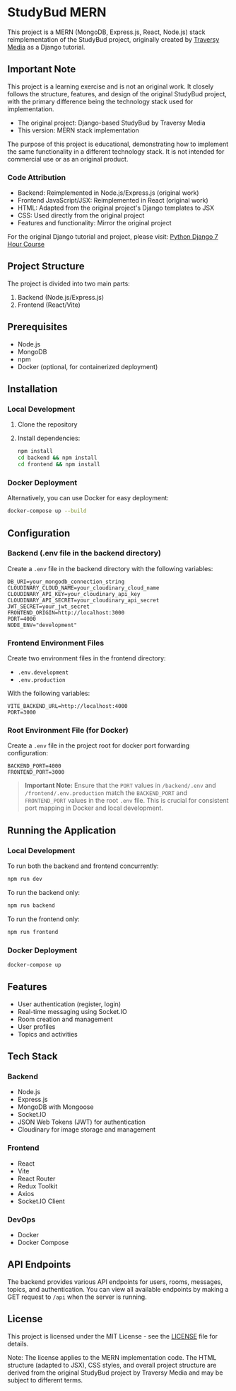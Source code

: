 # StudyBud MERN

This project is a MERN (MongoDB, Express.js, React, Node.js) stack reimplementation of the StudyBud project, originally created by [Traversy Media](https://www.youtube.com/@TraversyMedia) as a Django tutorial.

## Important Note

This project is a learning exercise and is not an original work. It closely follows the structure, features, and design of the original StudyBud project, with the primary difference being the technology stack used for implementation.

- The original project: Django-based StudyBud by Traversy Media
- This version: MERN stack implementation

The purpose of this project is educational, demonstrating how to implement the same functionality in a different technology stack. It is not intended for commercial use or as an original product.

### Code Attribution

- Backend: Reimplemented in Node.js/Express.js (original work)
- Frontend JavaScript/JSX: Reimplemented in React (original work)
- HTML: Adapted from the original project's Django templates to JSX
- CSS: Used directly from the original project
- Features and functionality: Mirror the original project

For the original Django tutorial and project, please visit: [Python Django 7 Hour Course](https://www.youtube.com/watch?v=PtQiiknWUcI)

## Project Structure

The project is divided into two main parts:

1. Backend (Node.js/Express.js)
2. Frontend (React/Vite)

## Prerequisites

- Node.js
- MongoDB
- npm
- Docker (optional, for containerized deployment)

## Installation

### Local Development

1. Clone the repository
2. Install dependencies:

   ```bash
   npm install
   cd backend && npm install
   cd frontend && npm install
   ```

### Docker Deployment

Alternatively, you can use Docker for easy deployment:

```bash
docker-compose up --build
```

## Configuration

### Backend (.env file in the backend directory)

Create a `.env` file in the backend directory with the following variables:

```
DB_URI=your_mongodb_connection_string
CLOUDINARY_CLOUD_NAME=your_cloudinary_cloud_name
CLOUDINARY_API_KEY=your_cloudinary_api_key
CLOUDINARY_API_SECRET=your_cloudinary_api_secret
JWT_SECRET=your_jwt_secret
FRONTEND_ORIGIN=http://localhost:3000
PORT=4000
NODE_ENV="development"
```

### Frontend Environment Files

Create two environment files in the frontend directory:

- `.env.development`
- `.env.production`

With the following variables:

```
VITE_BACKEND_URL=http://localhost:4000
PORT=3000
```

### Root Environment File (for Docker)

Create a `.env` file in the project root for docker port forwarding configuration:

```
BACKEND_PORT=4000
FRONTEND_PORT=3000
```

> **Important Note:** Ensure that the `PORT` values in `/backend/.env` and `/frontend/.env.production` match the `BACKEND_PORT` and `FRONTEND_PORT` values in the root `.env` file. This is crucial for consistent port mapping in Docker and local development.

## Running the Application

### Local Development

To run both the backend and frontend concurrently:

```bash
npm run dev
```

To run the backend only:

```bash
npm run backend
```

To run the frontend only:

```bash
npm run frontend
```

### Docker Deployment

```bash
docker-compose up
```

## Features

- User authentication (register, login)
- Real-time messaging using Socket.IO
- Room creation and management
- User profiles
- Topics and activities

## Tech Stack

### Backend

- Node.js
- Express.js
- MongoDB with Mongoose
- Socket.IO
- JSON Web Tokens (JWT) for authentication
- Cloudinary for image storage and management

### Frontend

- React
- Vite
- React Router
- Redux Toolkit
- Axios
- Socket.IO Client

### DevOps

- Docker
- Docker Compose

## API Endpoints

The backend provides various API endpoints for users, rooms, messages, topics, and authentication. You can view all available endpoints by making a GET request to `/api` when the server is running.

## License

This project is licensed under the MIT License - see the [LICENSE](LICENSE) file for details.

Note: The license applies to the MERN implementation code. The HTML structure (adapted to JSX), CSS styles, and overall project structure are derived from the original StudyBud project by Traversy Media and may be subject to different terms.
